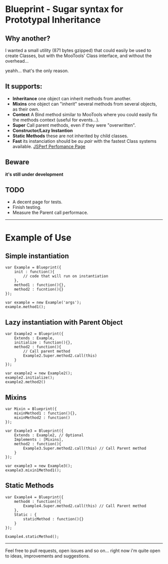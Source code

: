 Blueprint - Sugar syntax for Prototypal Inheritance
===================================================

Why another?
------------

I wanted a small utility (871 bytes gzipped) that could easily be used to create Classes, but with the MooTools' Class interface, and without the overhead…

yeahh… that's the only reason.

It supports:
------------

* __Inheritance__ one object can inherit methods from another.
* __Mixins__ one object can "inherit" several methods from several objects, as their own.
* __Context__ A Bind method similar to MooTools where you could easily fix the methods context (useful for events…).
* __Super__ Call parent methods, even if they were "overwritten".
* __Constructor/Lazy Instantion__ 
* __Static Methods__ these are not inherited by child classes.
* __Fast__ its instanciation should be *au pair* with the fastest Class systems available. [JSPerf Perfomance Page](http://jsperf.com/moo-resig-ender-my/8)

Beware
------
__it's still under development__

TODO
----
* A decent page for tests.
* Finish testing.
* Measure the Parent call performace.

----

Example of Use
==============
    
Simple instantiation
--------------------
    var Example = Blueprint({
        init : function(){
            // code that will run on instantiation
        },
        method1 : function(){},
        method2 : fucntion(){}
    });
    
    var example = new Example('args');
    example.method1();
    
Lazy instantiation with Parent Object
-------------------------------------

    var Example2 = Blueprint({
        Extends : Example,
        initialize : function(){},
        method2 : function(){
            // Call parent method
            Example2.Super.method2.call(this)
        }
    });
    
    var example2 = new Example2();
    example2.initialize();
    example2.method2()
    
Mixins
------

    var Mixin = Blueprint({
        mixinMethod1 : function(){},
        mixinMethod2 : function()
    });
    
    var Example3 = Blueprint({
        Extends : Example2, // Optional
        Implements : [Mixins],
        method2 : function(){
            Example3.Super.method2.call(this) // Call Parent method
        }
    });
    
    var example3 = new Example3();
    example3.mixin1Method1();

Static Methods
--------------

    var Example4 = Blueprint({
        method4 : function(){
            Example4.Super.method2.call(this) // Call Parent method
        },
        Static : {
            staticMethod : function(){}
        }
    });
    
    Example4.staticMethod();
    
---


Feel free to pull requests, open issues and so on… right now i'm quite open to ideas, improvements and suggestions.